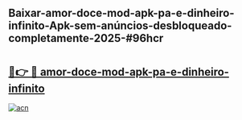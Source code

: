 ## Baixar-amor-doce-mod-apk-pa-e-dinheiro-infinito-Apk-sem-anúncios-desbloqueado-completamente-2025-#96hcr

# <h2><a href="https://ainizakaria.my?title=amor-doce-mod-apk-pa-e-dinheiro-infinito&ref=20M">🔗👉 🔴 amor-doce-mod-apk-pa-e-dinheiro-infinito</a></h2>

[![acn](https://github.com/user-attachments/assets/0f9c940e-d8b0-45ae-aac7-cd30a18b3e1c)](https://ainizakaria.my?title=amor-doce-mod-apk-pa-e-dinheiro-infinito&ref=20M)

